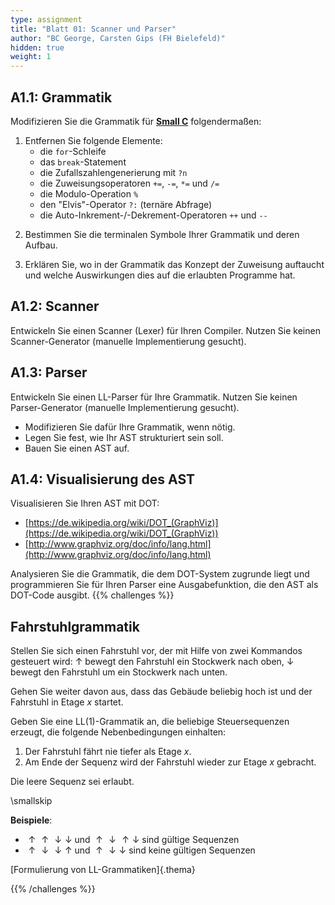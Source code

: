 ```yaml
---
type: assignment
title: "Blatt 01: Scanner und Parser"
author: "BC George, Carsten Gips (FH Bielefeld)"
hidden: true
weight: 1
---
```



## A1.1: Grammatik

Modifizieren Sie die Grammatik für [**Small C**](https://medium.com/\@efutch/a-small-c-language-definition-for-teaching-compiler-design-b70198531a2f)
folgendermaßen:

1.  Entfernen Sie folgende Elemente:
    *   die `for`-Schleife
    *   das `break`-Statement
    *   die Zufallszahlengenerierung mit `?n`
    *   die Zuweisungsoperatoren `+=`, `-=`, `*=` und `/=`
    *   die Modulo-Operation `%`
    *   den "Elvis"-Operator `?:` (ternäre Abfrage)
    *   die Auto-Inkrement-/-Dekrement-Operatoren `++` und `--`

<!--  -->

2.  Bestimmen Sie die terminalen Symbole Ihrer Grammatik und deren Aufbau.

<!--  -->

3.  Erklären Sie, wo in der Grammatik das Konzept der Zuweisung auftaucht und welche Auswirkungen
    dies auf die erlaubten Programme hat.


## A1.2: Scanner

Entwickeln Sie einen Scanner (Lexer) für Ihren Compiler. Nutzen Sie keinen Scanner-Generator (manuelle
Implementierung gesucht).


## A1.3: Parser

Entwickeln Sie einen LL-Parser für Ihre Grammatik. Nutzen Sie keinen Parser-Generator (manuelle
Implementierung gesucht).

*   Modifizieren Sie dafür Ihre Grammatik, wenn nötig.
*   Legen Sie fest, wie Ihr AST strukturiert sein soll.
*   Bauen Sie einen AST auf.


## A1.4: Visualisierung des AST

Visualisieren Sie Ihren AST mit DOT:

*    [https://de.wikipedia.org/wiki/DOT_(GraphViz)](https://de.wikipedia.org/wiki/DOT_(GraphViz))
*    [http://www.graphviz.org/doc/info/lang.html](http://www.graphviz.org/doc/info/lang.html)

Analysieren Sie die Grammatik, die dem DOT-System zugrunde liegt und programmieren Sie für Ihren Parser
eine Ausgabefunktion, die den AST als DOT-Code ausgibt.
{{% challenges %}}
## Fahrstuhlgrammatik

<!-- XXX S. 157, EAC -->

<!-- XXX `s : s '(' s ')' s | ;` -->

Stellen Sie sich einen Fahrstuhl vor, der mit Hilfe von zwei Kommandos gesteuert wird:
$\uparrow$ bewegt den Fahrstuhl ein Stockwerk nach oben, $\downarrow$ bewegt den Fahrstuhl um ein
Stockwerk nach unten.

Gehen Sie weiter davon aus, dass das Gebäude beliebig hoch ist und der Fahrstuhl in Etage
$x$ startet.

Geben Sie eine LL(1)-Grammatik an, die beliebige Steuersequenzen erzeugt, die folgende
Nebenbedingungen einhalten:

1.  Der Fahrstuhl fährt nie tiefer als Etage $x$.
2.  Am Ende der Sequenz wird der Fahrstuhl wieder zur Etage $x$ gebracht.

Die leere Sequenz sei erlaubt.

\smallskip

**Beispiele**:

*   $\uparrow\uparrow\downarrow\downarrow$ und $\uparrow\downarrow\uparrow\downarrow$ sind gültige Sequenzen
*   $\uparrow\downarrow\downarrow\uparrow$ und $\uparrow\downarrow\downarrow$ sind keine gültigen Sequenzen

[Formulierung von LL-Grammatiken]{.thema}

{{% /challenges %}}

